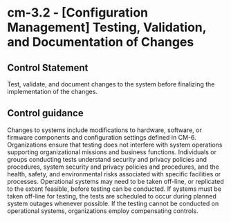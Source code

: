 # cm-3.2 - \[Configuration Management\] Testing, Validation, and Documentation of Changes

## Control Statement

Test, validate, and document changes to the system before finalizing the implementation of the changes.

## Control guidance

Changes to systems include modifications to hardware, software, or firmware components and configuration settings defined in CM-6. Organizations ensure that testing does not interfere with system operations supporting organizational missions and business functions. Individuals or groups conducting tests understand security and privacy policies and procedures, system security and privacy policies and procedures, and the health, safety, and environmental risks associated with specific facilities or processes. Operational systems may need to be taken off-line, or replicated to the extent feasible, before testing can be conducted. If systems must be taken off-line for testing, the tests are scheduled to occur during planned system outages whenever possible. If the testing cannot be conducted on operational systems, organizations employ compensating controls.

